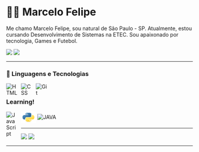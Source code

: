 # 🧑‍💻 Marcelo Felipe
Me chamo Marcelo Felipe, sou natural de São Paulo - SP. Atualmente, estou cursando Desenvolvimento de Sistemas na ETEC. Sou apaixonado por tecnologia, Games e Futebol.

<p align="left">
  <div> 
    <a href="https://instagram.com/07_felipe_m" target="_blank"><img src="https://img.shields.io/badge/-Instagram-%23E4405F?style=for-the-badge&logo=instagram&logoColor=White" target="_blank"></a>
    <a href="www.linkedin.com/in/marcelo-felipe-846140350" target="_blank"><img src="https://img.shields.io/badge/-LinkedIn-%230077B5?style=for-the-badge&logo=linkedin&logoColor=White" target="_blank"></a> 
  </div>
</p>

---

### 🤖 Linguagens e Tecnologias
<img 
    align="left" 
    alt="HTML"
    title="HTML" 
    width="30px" 
    style="padding-right: 10px;" 
    src="https://cdn.jsdelivr.net/gh/devicons/devicon@latest/icons/html5/html5-original.svg" 
/>
<img 
    align="left" 
    alt="CSS" 
    title="CSS"
    width="30px" 
    style="padding-right: 10px;" 
    src="https://cdn.jsdelivr.net/gh/devicons/devicon@latest/icons/css3/css3-original.svg" 
/>

<img 
    align="left" 
    alt="Git" 
    title="Git"
    width="30px" 
    style="padding-right: 10px;" 
    src="https://cdn.jsdelivr.net/gh/devicons/devicon@latest/icons/git/git-original.svg" 
/>
<br/>

<h3>Learning!</h3>
<div style="display: inline_block">
<img 
    align="left" 
    alt="JavaScript" 
    title="JavaScript"
    width="30px" 
    style="padding-right: 10px;" 
    src="https://cdn.jsdelivr.net/gh/devicons/devicon@latest/icons/javascript/javascript-original.svg" 
/>
  <img 
    align="center" 
    alt="Python"
    title="Python"
    height="30" 
    width="40" 
    src="https://raw.githubusercontent.com/devicons/devicon/master/icons/python/python-original.svg"
    />
  <img 
    align="center" 
    alt="JAVA" 
    title="Java"
    height="30" 
    width="40" 
    src="https://img.icons8.com/color/48/000000/java-coffee-cup-logo.png"
    />
</div>
<hr>
<div>
  <img height="140em" src="https://github-readme-stats.vercel.app/api?username=feliep-marcelo&show_icons=true&theme=neon">
  <img height="140em" src="https://github-readme-stats.vercel.app/api/top-langs/?username=feliep-marcelo&layout=compact&langs_count=6&theme=neon">
</div>
<hr>
